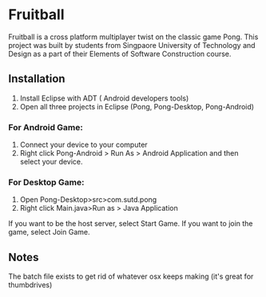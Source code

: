 Fruitball
====
Fruitball is a cross platform multiplayer twist on the classic game Pong. This project was built by students from Singpaore University of Technology and Design as a part of their Elements of Software Construction course.


## Installation

1. Install Eclipse with ADT ( Android developers tools)
2. Open all three projects in Eclipse (Pong, Pong-Desktop, Pong-Android)

### For Android Game:

1. Connect your device to your computer
2. Right click Pong-Android > Run As > Android Application and then select your device.

### For Desktop Game:

1. Open Pong-Desktop>src>com.sutd.pong
2. Right click Main.java>Run as > Java Application

If you want to be the host server, select Start Game. If you want to join the game, select Join Game.


## Notes


The batch file exists to get rid of whatever osx keeps making
(it's great for thumbdrives)
